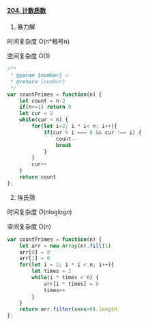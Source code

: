 #### [204. 计数质数](https://leetcode-cn.com/problems/count-primes/)

1. 暴力解

时间复杂度 O(n*根号n)

空间复杂度 O(1)

```js
/**
 * @param {number} n
 * @return {number}
 */
var countPrimes = function(n) {
    let count = n-2
    if(n<=1) return 0
    let cur = 2
    while(cur < n) {
        for(let i=2; i * i< n; i++){
            if(cur % i === 0 && cur !== i) {
                count--
                break
            }
        }
        cur++
    }
    return count
};
```







2. 埃氏筛

时间复杂度 *O*(*n*loglog*n*)

空间复杂度 O(n)

```js
var countPrimes = function(n) {
    let arr = new Array(n).fill(1)
    arr[0] = 0
    arr[1] = 0
    for(let i = 2; i * i < n; i++){
        let times = 2
        while(i * times < n) {
            arr[i * times] = 0
            times++
        }
    }
    return arr.filter(x=>x>0).length
};
```

